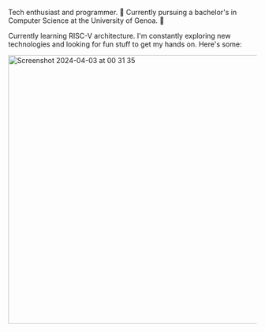 Tech enthusiast and programmer. 🔋 Currently pursuing a bachelor's in Computer Science at the University of Genoa. 🔌

Currently learning RISC-V architecture.
I'm constantly exploring new technologies and looking for fun stuff to get my hands on. Here's some:

<img width="545" alt="Screenshot 2024-04-03 at 00 31 35" src="https://github.com/lmvjack/lmvjack/assets/128551472/05515379-b5a1-4a3b-aa2c-d04bbf972cc1">

